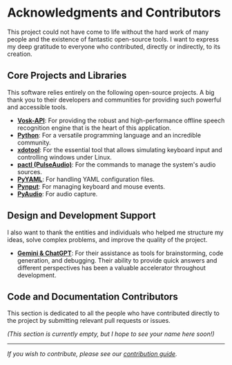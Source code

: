 # Acknowledgments and Contributors

This project could not have come to life without the hard work of many people and the existence of fantastic open-source tools. I want to express my deep gratitude to everyone who contributed, directly or indirectly, to its creation.

## Core Projects and Libraries

This software relies entirely on the following open-source projects. A big thank you to their developers and communities for providing such powerful and accessible tools.

*   **[Vosk-API](https://alphacephei.com/vosk/)**: For providing the robust and high-performance offline speech recognition engine that is the heart of this application.
*   **[Python](https://www.python.org/)**: For a versatile programming language and an incredible community.
*   **[xdotool](https://github.com/jordansissel/xdotool)**: For the essential tool that allows simulating keyboard input and controlling windows under Linux.
*   **[pactl (PulseAudio)](https://www.freedesktop.org/wiki/Software/PulseAudio/)**: For the commands to manage the system's audio sources.
*   **[PyYAML](https://pyyaml.org/)**: For handling YAML configuration files.
*   **[Pynput](https://pynput.readthedocs.io/en/latest/)**: For managing keyboard and mouse events.
*   **[PyAudio](https://pypi.org/project/PyAudio/)**: For audio capture.

## Design and Development Support

I also want to thank the entities and individuals who helped me structure my ideas, solve complex problems, and improve the quality of the project.

*   **[Gemini & ChatGPT](https://gemini.google.com/)**: For their assistance as tools for brainstorming, code generation, and debugging. Their ability to provide quick answers and different perspectives has been a valuable accelerator throughout development.

## Code and Documentation Contributors

This section is dedicated to all the people who have contributed directly to the project by submitting relevant pull requests or issues.

*(This section is currently empty, but I hope to see your name here soon!)*

---
*If you wish to contribute, please see our [contribution guide](./CONTRIBUTING.md).*

